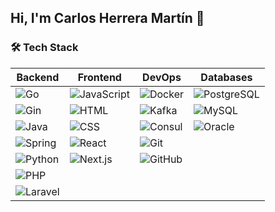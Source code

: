 ## Hi, I'm Carlos Herrera Martín 👋

<!--
**cherreraDev/cherreraDev** is a ✨ _special_ ✨ repository because its `README.md` (this file) appears on your GitHub profile.

Here are some ideas to get you started:

- 🔭 I’m currently working on ...
- 🌱 I’m currently learning ...
- 👯 I’m looking to collaborate on ...
- 🤔 I’m looking for help with ...
- 💬 Ask me about ...
- 📫 How to reach me: ...
- 😄 Pronouns: ...
- ⚡ Fun fact: ...
-->
### 🛠 Tech Stack

| **Backend**                          | **Frontend**                             | **DevOps**                                | **Databases**                     |
|--------------------------------------|------------------------------------------|-------------------------------------------|-----------------------------------|
| ![Go](https://img.shields.io/badge/Go-00ADD8?style=for-the-badge&logo=go&logoColor=white)       | ![JavaScript](https://img.shields.io/badge/JavaScript-F7DF1E?style=for-the-badge&logo=javascript&logoColor=black) | ![Docker](https://img.shields.io/badge/Docker-2496ED?style=for-the-badge&logo=docker&logoColor=white)         | ![PostgreSQL](https://img.shields.io/badge/PostgreSQL-336791?style=for-the-badge&logo=postgresql&logoColor=white) |
| ![Gin](https://img.shields.io/badge/Gin-00ADD8?style=for-the-badge&logo=go&logoColor=white) | ![HTML](https://img.shields.io/badge/HTML-E34F26?style=for-the-badge&logo=html5&logoColor=white)       | ![Kafka](https://img.shields.io/badge/Apache%20Kafka-231F20?style=for-the-badge&logo=apache-kafka&logoColor=white) | ![MySQL](https://img.shields.io/badge/MySQL-4479A1?style=for-the-badge&logo=mysql&logoColor=white)         |
| ![Java](https://img.shields.io/badge/Java-007396?style=for-the-badge&logo=java&logoColor=white) | ![CSS](https://img.shields.io/badge/CSS-1572B6?style=for-the-badge&logo=css3&logoColor=white)          | ![Consul](https://img.shields.io/badge/Consul-F24C53?style=for-the-badge&logo=consul&logoColor=white)       | ![Oracle](https://img.shields.io/badge/Oracle-F80000?style=for-the-badge&logo=oracle&logoColor=white)     |
| ![Spring](https://img.shields.io/badge/Spring-6DB33F?style=for-the-badge&logo=spring&logoColor=white) | ![React](https://img.shields.io/badge/React-61DAFB?style=for-the-badge&logo=react&logoColor=black)     | ![Git](https://img.shields.io/badge/Git-F05032?style=for-the-badge&logo=git&logoColor=white)                |                                       |
| ![Python](https://img.shields.io/badge/Python-3776AB?style=for-the-badge&logo=python&logoColor=white)     | ![Next.js](https://img.shields.io/badge/Next.js-000000?style=for-the-badge&logo=next.js&logoColor=white) | ![GitHub](https://img.shields.io/badge/GitHub-181717?style=for-the-badge&logo=github&logoColor=white)       |                                       |
| ![PHP](https://img.shields.io/badge/PHP-777BB4?style=for-the-badge&logo=php&logoColor=white) |           |                                               |                                       |
| ![Laravel](https://img.shields.io/badge/Laravel-FF2D20?style=for-the-badge&logo=laravel&logoColor=white) |           |                                               |                                       |





